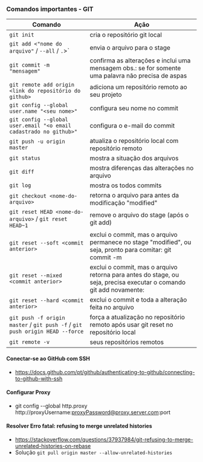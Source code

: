 ### Comandos importantes - GIT


Comando | Ação
------------ | -------------
`git init` | cria o repositório git local
`git add <"nome do arquivo"` / `--all` / `.`>` | envia o arquivo para o stage 
`git commit -m  "mensagem"` | confirma as alterações e inclui uma mensagem obs.: se for somente uma palavra não precisa de aspas
`git remote add origin <link do repositório do github>` | adiciona um repositório remoto ao seu projeto
`git config --global user.name "<seu nome>"` | configura seu nome no commit
`git config --global user.email "<o email cadastrado no github>"`| configura o e-mail do commit
`git push -u origin master` | atualiza o repositório local com repositório remoto
`git status` | mostra a situação dos arquivos
`git diff` | mostra diferenças das alterações no arquivo
`git log` | mostra os todos commits
`git checkout <nome-do-arquivo>` | retorna o arquivo para antes da modificação "modified"
`git reset HEAD <nome-do-arquivo>` / `git reset HEAD~1` | remove o arquivo do stage (após o git add)
`git reset --soft <commit anterior>` | exclui o commit, mas o arquivo permanece no stage "modified", ou seja, pronto para comitar: git commit -m 
`git reset --mixed <commit anterior>` | exclui o commit, mas o arquivo retorna para antes do stage, ou seja, precisa executar o comando git add novamente:  
`git reset --hard <commit anterior>` | exclui o commit e toda a alteração feita no arquivo
`git push -f origin master` / `git push -f` / `git push origin HEAD --force` | força a atualização no repositório remoto após usar git reset no repositório local
`git remote -v` | seus repositórios remotos

#### Conectar-se ao GitHub com SSH
- https://docs.github.com/pt/github/authenticating-to-github/connecting-to-github-with-ssh

#### Configurar Proxy
- git config --global http.proxy http://proxyUsername:proxyPassword@proxy.server.com:port

#### Resolver Erro fatal: refusing to merge unrelated histories

- https://stackoverflow.com/questions/37937984/git-refusing-to-merge-unrelated-histories-on-rebase
- Solução `git pull origin master --allow-unrelated-histories`







